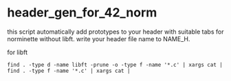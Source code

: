 # header_gen_for_42_norm

this script automatically add prototypes to your header with suitable tabs for norminette without libft.
write your header file name to NAME_H.

for libft

`find . -type d -name libft -prune -o -type f -name '*.c' | xargs cat |`
`find . -type f -name '*.c' | xargs cat |`